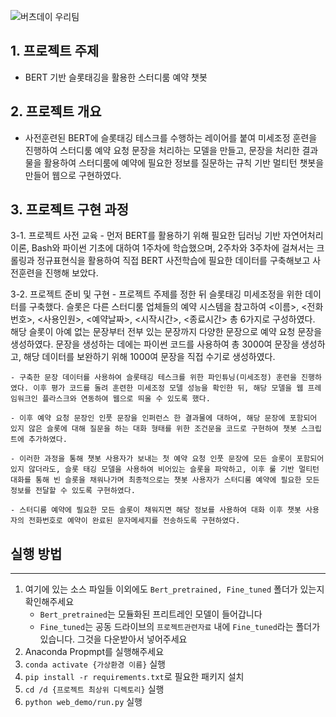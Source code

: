 ![버츠데이 우리팀](https://user-images.githubusercontent.com/79948405/116493353-805ed400-a8d9-11eb-8d33-0b28518328eb.jpg)

## 1. 프로젝트 주제
- BERT 기반 슬롯태깅을 활용한 스터디룸 예약 챗봇

## 2. 프로젝트 개요
- 사전훈련된 BERT에 슬롯태깅 테스크를 수행하는 레이어를 붙여 미세조정 훈련을 진행하여 스터디룸 예약 요청 문장을 처리하는 모델을 만들고, 문장을 처리한 결과물을 활용하여 스터디룸에 예약에 필요한 정보를 질문하는 규칙 기반 멀티턴 챗봇을 만들어 웹으로 구현하였다.

## 3. 프로젝트 구현 과정
3-1. 프로젝트 사전 교육
	- 먼저 BERT를 활용하기 위해 필요한 딥러닝 기반 자연어처리 이론, Bash와 파이썬 기초에 대하여 1주차에 학습했으며, 2주차와 3주차에 걸쳐서는 크롤링과 정규표현식을 활용하여 직접 BERT 사전학습에 필요한 데이터를 구축해보고 사전훈련을 진행해 보았다.

3-2. 프로젝트 준비 및 구현
	- 프로젝트 주제를 정한 뒤 슬롯태깅 미세조정을 위한 데이터를 구축했다. 슬롯은 다른 스터디룸 업체들의 예약 시스템을 참고하여 <이름>, <전화번호>, <사용인원>, <예약날짜>, <시작시간>, <종료시간> 총 6가지로 구성하였다. 해당 슬롯이 아예 없는 문장부터 전부 있는 문장까지 다양한 문장으로 예약 요청 문장을 생성하였다. 문장을 생성하는 데에는 파이썬 코드를 사용하여 총 3000여 문장을 생성하고, 해당 데이터를 보완하기 위해 1000여 문장을 직접 수기로 생성하였다.

	- 구축한 문장 데이터를 사용하여 슬롯태깅 테스크를 위한 파인튜닝(미세조정) 훈련을 진행하였다. 이후 평가 코드를 돌려 훈련한 미세조정 모델 성능을 확인한 뒤, 해당 모델을 웹 프레임워크인 플라스크와 연동하여 웹으로 띄울 수 있도록 했다.

	- 이후 예약 요청 문장인 인풋 문장을 인퍼런스 한 결과물에 대하여, 해당 문장에 포함되어 있지 않은 슬롯에 대해 질문을 하는 대화 형태를 위한 조건문을 코드로 구현하여 챗봇 스크립트에 추가하였다. 

	- 이러한 과정을 통해 챗봇 사용자가 보내는 첫 예약 요청 인풋 문장에 모든 슬롯이 포함되어 있지 않더라도, 슬롯 태깅 모델을 사용하여 비어있는 슬롯을 파악하고, 이후 룰 기반 멀티턴 대화를 통해 빈 슬롯을 채워나가며 최종적으로는 챗봇 사용자가 스터디룸 예약에 필요한 모든 정보를 전달할 수 있도록 구현하였다.

	- 스터디룸 예약에 필요한 모든 슬롯이 채워지면 해당 정보를 사용하여 대화 이후 챗봇 사용자의 전화번호로 예약이 완료된 문자메세지를 전송하도록 구현하였다.


## 실행 방법

---
1. 여기에 있는 소스 파일들 이외에도 `Bert_pretrained, Fine_tuned` 폴더가 있는지 확인해주세요
    - `Bert_pretrained`는 모듈화된 프리트레인 모델이 들어갑니다
    - `Fine_tuned`는 공동 드라이브의 `프로젝트관련자료` 내에 `Fine_tuned`라는 폴더가 있습니다. 그것을 다운받아서 넣어주세요
2. Anaconda Propmpt를 실행해주세요
3. `conda activate {가상환경 이름}` 실행
4. `pip install -r requirements.txt`로 필요한 패키지 설치
5. `cd /d {프로젝트 최상위 디렉토리}`  실행
6. `python web_demo/run.py` 실행
